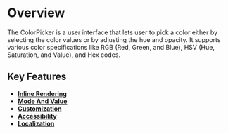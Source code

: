 # Overview

The ColorPicker is a user interface that lets user to pick a color either by selecting the color values or by adjusting the hue and opacity. It supports various color specifications like RGB (Red, Green, and Blue), HSV (Hue, Saturation, and Value), and Hex codes.

## Key Features

* **[Inline Rendering](./es5-getting-started#inline-type)**
* **[Mode And Value](./mode-and-value#mode-and-value)**
* **[Customization](./how-to/customize-colorpicker)**
* **[Accessibility](./accessibility#accessibility)**
* **[Localization](./localization#localization)**
